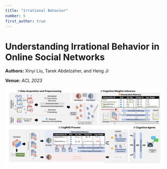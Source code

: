 ```yaml
---
title: "Irrational Behavior"
number: 5
first_author: true
---
```


# Understanding Irrational Behavior in Online Social Networks

**Authors:** Xinyi Liu, Tarek Abdelzaher, and Heng Ji

**Venue:** *ACL 2023*

![Paper 5 Image](/images/papers/5.png) 